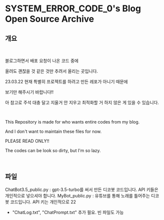# SYSTEM_ERROR_CODE_0's Blog Open Source Archive

## 개요

<br>

블로그하면서 배포 요청이 나온 코드 중에

올려도 괜찮을 것 같은 것만 추려서 올리는 곳입니다.

23.03.22 현재 특별히 프로젝트를 하려고 만든 레포가 아니기 때문에

보기만 해주시기 바랍니다!!

아 참고로 주석 대충 달고 지울거 안 지우고 최적화할 거 하지 않은 게 있을 수 있습니다.

<br>

This Repository is made for who wants entire codes from my blog.

And I don't want to maintain these files for now.

PLEASE READ ONLY!!

The codes can be look so dirty, but I'm so lazy.

<br>

## 파일

ChatBot3.5_public.py : gpt-3.5-turbo를 써서 만든 디코봇 코드입니다. API 키들은 개인적으로 넣으셔야 합니다.
MyBot_public.py : 유튜브를 통해 노래를 틀어주는 디코봇 코드입니다. API 키는 개인적으로 22
+ "ChatLog.txt", "ChatPrompt.txt" 추가 필요. 빈 파일도 가능
